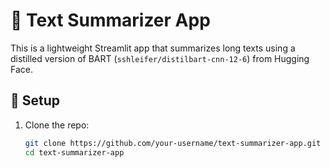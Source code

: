 # 📝 Text Summarizer App

This is a lightweight Streamlit app that summarizes long texts using a distilled version of BART (`sshleifer/distilbart-cnn-12-6`) from Hugging Face.

## 🔧 Setup

1. Clone the repo:
   ```bash
   git clone https://github.com/your-username/text-summarizer-app.git
   cd text-summarizer-app
